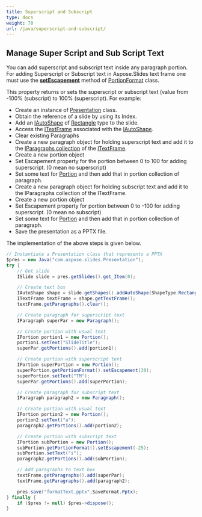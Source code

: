 ```yaml
---
title: Superscript and Subscript
type: docs
weight: 70
url: /java/superscript-and-subscript/
---
```


## **Manage Super Script and Sub Script Text**
You can add superscript and subscript text inside any paragraph portion. For adding Superscript or Subscript text in Aspose.Slides text frame one must use the [**setEscapement**](https://apireference.aspose.com/slides/java/com.aspose.slides/IBasePortionFormat#setEscapement-float-) method of [PortionFormat](https://apireference.aspose.com/slides/java/com.aspose.slides/PortionFormat) class.

This property returns or sets the superscript or subscript text (value from -100% (subscript) to 100% (superscript). For example:

- Create an instance of [Presentation](https://apireference.aspose.com/slides/java/com.aspose.slides/Presentation) class.
- Obtain the reference of a slide by using its Index.
- Add an [IAutoShape](https://apireference.aspose.com/slides/java/com.aspose.slides/IAutoShape) of [Rectangle](https://apireference.aspose.com/slides/java/com.aspose.slides/ShapeType#Rectangle) type to the slide.
- Access the [ITextFrame](https://apireference.aspose.com/slides/java/com.aspose.slides/ITextFrame) associated with the [IAutoShape](https://apireference.aspose.com/slides/java/com.aspose.slides/IAutoShape).
- Clear existing Paragraphs
- Create a new paragraph object for holding superscript text and add it to the [IParagraphs collection](https://apireference.aspose.com/slides/java/com.aspose.slides/ITextFrame#getParagraphs--) of the [ITextFrame](https://apireference.aspose.com/slides/java/com.aspose.slides/ITextFrame).
- Create a new portion object
- Set Escapement property for the portion between 0 to 100 for adding superscript. (0 mean no superscript)
- Set some text for [Portion](https://apireference.aspose.com/slides/java/com.aspose.slides/Portion) and then add that in portion collection of paragraph.
- Create a new paragraph object for holding subscript text and add it to the IParagraphs collection of the ITextFrame.
- Create a new portion object
- Set Escapement property for portion between 0 to -100 for adding superscript. (0 mean no subscript)
- Set some text for [Portion](https://apireference.aspose.com/slides/java/com.aspose.slides/Portion) and then add that in portion collection of paragraph.
- Save the presentation as a PPTX file.

The implementation of the above steps is given below.

```java
// Instantiate a Presentation class that represents a PPTX
$pres = new Java("com.aspose.slides.Presentation");
try {
    // Get slide
    ISlide slide = pres.getSlides().get_Item(0);

    // Create text box
    IAutoShape shape = slide.getShapes().addAutoShape(ShapeType.Rectangle, 100, 100, 200, 100);
    ITextFrame textFrame = shape.getTextFrame();
    textFrame.getParagraphs().clear();

    // Create paragraph for superscript text
    IParagraph superPar = new Paragraph();

    // Create portion with usual text
    IPortion portion1 = new Portion();
    portion1.setText("SlideTitle");
    superPar.getPortions().add(portion1);

    // Create portion with superscript text
    IPortion superPortion = new Portion();
    superPortion.getPortionFormat().setEscapement(30);
    superPortion.setText("TM");
    superPar.getPortions().add(superPortion);

    // Create paragraph for subscript text
    IParagraph paragraph2 = new Paragraph();

    // Create portion with usual text
    IPortion portion2 = new Portion();
    portion2.setText("a");
    paragraph2.getPortions().add(portion2);

    // Create portion with subscript text
    IPortion subPortion = new Portion();
    subPortion.getPortionFormat().setEscapement(-25);
    subPortion.setText("i");
    paragraph2.getPortions().add(subPortion);

    // Add paragraphs to text box
    textFrame.getParagraphs().add(superPar);
    textFrame.getParagraphs().add(paragraph2);

    pres.save("formatText.pptx",SaveFormat.Pptx);
} finally {
    if ($pres != null) $pres->dispose();
}
```

